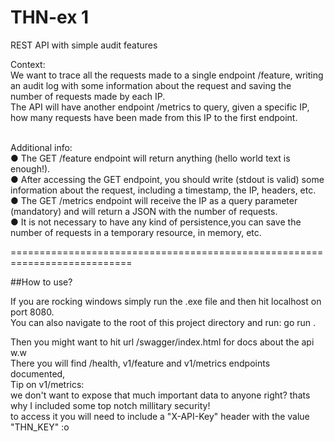 # THN-ex 1
REST API with simple audit features <br>

Context: <br>
  We want to trace all the requests made to a single endpoint /feature, writing an audit
log with some information about the request and saving the number of requests made
by each IP.<br>
  The API will have another endpoint /metrics to query, given a specific IP, how many
requests have been made from this IP to the first endpoint.
<br>
<br>

Additional info: <br>
  ● The GET /feature endpoint will return anything (hello world text is enough!). <br>
  ● After accessing the GET endpoint, you should write (stdout is valid) some
  information about the request, including a timestamp, the IP, headers, etc. <br>
  ● The GET /metrics endpoint will receive the IP as a query parameter (mandatory)
  and will return a JSON with the number of requests. <br>
  ● It is not necessary to have any kind of persistence,you can save the number of
  requests in a temporary resource, in memory, etc. <br>

===========================================================================

##How to use?

If you are rocking windows simply run the .exe file and then hit localhost on port 8080. <br>
You can also navigate to the root of this project directory and run: go run . <br>

Then you might want to hit url /swagger/index.html for docs about the api w.w  <br>
There you will find /health, v1/feature and v1/metrics endpoints documented, <br>
Tip on v1/metrics: <br>
we don't want to expose that much important data to anyone right? thats why I included some top notch millitary security! <br>
to access it you will need to include a "X-API-Key" header with the value "THN_KEY" :o <br>
